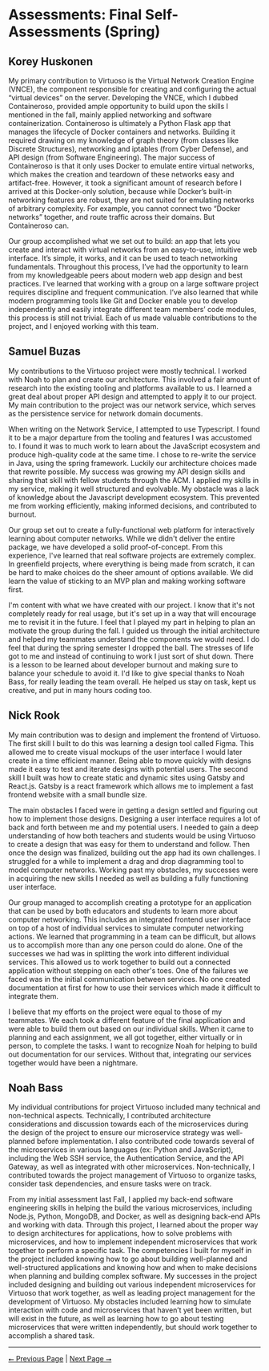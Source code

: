 # Assessments: Final Self-Assessments (Spring)

## Korey Huskonen

My primary contribution to Virtuoso is the Virtual Network Creation Engine (VNCE), the component responsible for creating and configuring the actual “virtual devices” on the server. Developing the VNCE, which I dubbed Containeroso, provided ample opportunity to build upon the skills I mentioned in the fall, mainly applied networking and software containerization. Containeroso is ultimately a Python Flask app that manages the lifecycle of Docker containers and networks. Building it required drawing on my knowledge of graph theory (from classes like Discrete Structures), networking and iptables (from Cyber Defense), and API design (from Software Engineering). The major success of Containeroso is that it only uses Docker to emulate entire virtual networks, which makes the creation and teardown of these networks easy and artifact-free. However, it took a significant amount of research before I arrived at this Docker-only solution, because while Docker’s built-in networking features are robust, they are not suited for emulating networks of arbitrary complexity. For example, you cannot connect two “Docker networks” together, and route traffic across their domains. But Containeroso can. 

Our group accomplished what we set out to build: an app that lets you create and interact with virtual networks from an easy-to-use, intuitive web interface. It’s simple, it works, and it can be used to teach networking fundamentals. Throughout this process, I’ve had the opportunity to learn from my knowledgeable peers about modern web app design and best practices. I’ve learned that working with a group on a large software project requires discipline and frequent communication. I’ve also learned that while modern programming tools like Git and Docker enable you to develop independently and easily integrate different team members’ code modules, this process is still not trivial. Each of us made valuable contributions to the project, and I enjoyed working with this team. 

## Samuel Buzas

My contributions to the Virtuoso project were mostly technical. I worked with Noah to plan and create our architecture. This involved a fair amount of research into the existing tooling and platforms available to us. I learned a great deal about proper API design and attempted to apply it to our project. My main contribution to the project was our network service, which serves as the persistence service for network domain documents.

When writing on the Network Service, I attempted to use Typescript. I found it to be a major departure from the tooling and features I was accustomed to. I found it was to much work to learn about the JavaScript ecosystem and produce high-quality code at the same time. I chose to re-write the service in Java, using the spring framework. Luckily our architecture choices made that rewrite possible. My success was growing my API design skills and sharing that skill with fellow students through the ACM. I applied my skills in my service, making it well structured and evolvable. My obstacle was a lack of knowledge about the Javascript development ecosystem. This prevented me from working efficiently, making informed decisions, and contributed to burnout.

Our group set out to create a fully-functional web platform for interactively learning about computer networks. While we didn't deliver the entire package, we have developed a solid proof-of-concept. From this experience, I've learned that real software projects are extremely complex. In greenfield projects, where everything is being made from scratch, it can be hard to make choices do the sheer amount of options available. We did learn the value of sticking to an MVP plan and making working software first. 

I'm content with what we have created with our project. I know that it's not completely ready for real usage, but it's set up in a way that will encourage me to revisit it in the future. I feel that I played my part in helping to plan an motivate the group during the fall. I guided us through the initial architecture and helped my teammates understand the components we would need. I do feel that during the spring semester I dropped the ball. The stresses of life got to me and instead of continuing to work I just sort of shut down. There is a lesson to be learned about developer burnout and making sure to balance your schedule to avoid it. I'd like to give special thanks to Noah Bass, for really leading the team overall. He helped us stay on task, kept us creative, and put in many hours coding too.


## Nick Rook

My main contribution was to design and implement the frontend of Virtuoso. The first skill I built to do this was learning a design tool called Figma. This allowed me to create visual mockups of the user interface I would later create in a time efficient manner. Being able to move quickly with designs made it easy to test and iterate designs with potential users. The second skill I built was how to create static and dynamic sites using Gatsby and React.js. Gatsby is a react framework which allows me to implement a fast frontend website with a small bundle size. 

The main obstacles I faced were in getting a design settled and figuring out how to implement those designs. Designing a user interface requires a lot of back and forth between me and my potential users. I needed to gain a deep understanding of how both teachers and students would be using Virtuoso to create a design that was easy for them to understand and follow. Then once the design was finalized, building out the app had its own challenges. I struggled for a while to implement a drag and drop diagramming tool to model computer networks. Working past my obstacles, my successes were in acquiring the new skills I needed as well as building a fully functioning user interface.

Our group managed to accomplish creating a prototype for an application that can be used by both educators and students to learn more about computer networking. This includes an integrated frontend user interface on top of a host of individual services to simulate computer networking actions. We learned that programming in a team can be difficult, but allows us to accomplish more than any one person could do alone. One of the successes we had was in splitting the work into different individual services. This allowed us to work together to build out a connected application without stepping on each other's toes. One of the failures we faced was in the initial communication between services. No one created documentation at first for how to use their services which made it difficult to integrate them.

I believe that my efforts on the project were equal to those of my teammates. We each took a different feature of the final application and were able to build them out based on our individual skills. When it came to planning and each assignment, we all got together, either virtually or in person, to complete the tasks. I want to recognize Noah for helping to build out documentation for our services. Without that, integrating our services together would have been a nightmare.


## Noah Bass

My individual contributions for project Virtuoso included many technical and non-technical aspects. Technically, I contributed architecture considerations and discussion towards each of the microservices during the design of the project to ensure our microservice strategy was well-planned before implementation. I also contributed code towards several of the microservices in various languages (ex: Python and JavaScript), including the Web SSH service, the Authentication Service, and the API Gateway, as well as integrated with other microservices. Non-technically, I contributed towards the project management of Virtuoso to organize tasks, consider task dependencies, and ensure tasks were on track.

From my initial assessment last Fall, I applied my back-end software engineering skills in helping the build the various microservices, including Node.js, Python, MongoDB, and Docker, as well as designing back-end APIs and working with data. Through this project, I learned about the proper way to design architectures for applications, how to solve problems with microservices, and how to implement independent microservices that work together to perform a specific task. The competencies I built for myself in the project included knowing how to go about building well-planned and well-structured applications and knowing how and when to make decisions when planning and building complex software. My successes in the project included designing and building out various independent microservices for Virtuoso that work together, as well as leading project management for the development of Virtuoso. My obstacles included learning how to simulate interaction with code and microservices that haven’t yet been written, but will exist in the future, as well as learning how to go about testing microservices that were written independently, but should work together to accomplish a shared task.

---

[⭠ Previous Page](07a-initial-self-assessments.md) | [Next Page ⭢](#)
